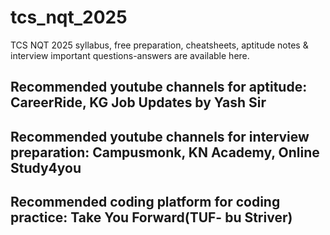 # tcs_nqt_2025

TCS NQT 2025 syllabus, free preparation, cheatsheets, aptitude notes & interview important questions-answers are available here.

## Recommended youtube channels for aptitude: CareerRide, KG Job Updates by Yash Sir

## Recommended youtube channels for interview preparation: Campusmonk, KN Academy, Online Study4you

## Recommended coding platform for coding practice: Take You Forward(TUF- bu Striver)
